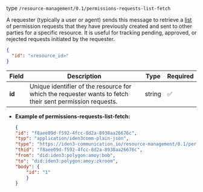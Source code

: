 
type `/resource-management/0.1/permissions-requests-list-fetch`

A requester (typically a user or agent) sends this message to retrieve a [list](./permissions-list.md) of permission requests that they have previously created and sent to other parties for a specific resource.
It is useful for tracking pending, approved, or rejected requests initiated by the requester.

```json
{
  "id": "<resource_id>"
}
```

| Field  | Description                                                                                              | Type   | Required |
| ------ | -------------------------------------------------------------------------------------------------------- | ------ | -------- |
| **id** | Unique identifier of the resource for which the requester wants to fetch their sent permission requests. | string | ✅        |


- **Example of permissions-requests-list-fetch:**
    ```json
    {
    "id": "f8aee09d-f592-4fcc-8d2a-8938aa26676c",
    "typ": "application/iden3comm-plain-json",
    "type": "https://iden3-communication.io/resource-management/0.1/permissions-requests-list-fetch",
    "thid": "f8aee09d-f592-4fcc-8d2a-8938aa26676c",
    "from": "did:iden3:polygon:amoy:bob",
    "to": "did:iden3:polygon:amoy:zkroom",
    "body": {
        "id": "1"
        }
    }
    ```